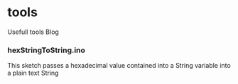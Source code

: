 # tools
Usefull tools Blog

### hexStringToString.ino
This sketch passes a hexadecimal value contained into a String variable into a plain text String
